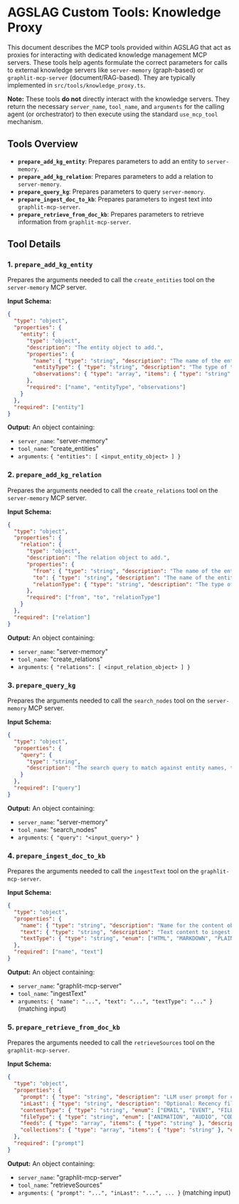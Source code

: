 # AGSLAG Custom Tools: Knowledge Proxy

This document describes the MCP tools provided within AGSLAG that act as proxies for interacting with dedicated knowledge management MCP servers. These tools help agents formulate the correct parameters for calls to external knowledge servers like `server-memory` (graph-based) or `graphlit-mcp-server` (document/RAG-based). They are typically implemented in `src/tools/knowledge_proxy.ts`.

**Note:** These tools **do not** directly interact with the knowledge servers. They return the necessary `server_name`, `tool_name`, and `arguments` for the calling agent (or orchestrator) to then execute using the standard `use_mcp_tool` mechanism.

## Tools Overview

*   **`prepare_add_kg_entity`**: Prepares parameters to add an entity to `server-memory`.
*   **`prepare_add_kg_relation`**: Prepares parameters to add a relation to `server-memory`.
*   **`prepare_query_kg`**: Prepares parameters to query `server-memory`.
*   **`prepare_ingest_doc_to_kb`**: Prepares parameters to ingest text into `graphlit-mcp-server`.
*   **`prepare_retrieve_from_doc_kb`**: Prepares parameters to retrieve information from `graphlit-mcp-server`.

## Tool Details

### 1. `prepare_add_kg_entity`

Prepares the arguments needed to call the `create_entities` tool on the `server-memory` MCP server.

**Input Schema:**

```json
{
  "type": "object",
  "properties": {
    "entity": {
      "type": "object",
      "description": "The entity object to add.",
      "properties": {
        "name": { "type": "string", "description": "The name of the entity" },
        "entityType": { "type": "string", "description": "The type of the entity" },
        "observations": { "type": "array", "items": { "type": "string" }, "description": "An array of observation contents associated with the entity" }
      },
      "required": ["name", "entityType", "observations"]
    }
  },
  "required": ["entity"]
}
```

**Output:** An object containing:
*   `server_name`: "server-memory"
*   `tool_name`: "create_entities"
*   `arguments`: `{ "entities": [ <input_entity_object> ] }`

### 2. `prepare_add_kg_relation`

Prepares the arguments needed to call the `create_relations` tool on the `server-memory` MCP server.

**Input Schema:**

```json
{
  "type": "object",
  "properties": {
    "relation": {
      "type": "object",
      "description": "The relation object to add.",
      "properties": {
        "from": { "type": "string", "description": "The name of the entity where the relation starts" },
        "to": { "type": "string", "description": "The name of the entity where the relation ends" },
        "relationType": { "type": "string", "description": "The type of the relation" }
      },
      "required": ["from", "to", "relationType"]
    }
  },
  "required": ["relation"]
}
```

**Output:** An object containing:
*   `server_name`: "server-memory"
*   `tool_name`: "create_relations"
*   `arguments`: `{ "relations": [ <input_relation_object> ] }`

### 3. `prepare_query_kg`

Prepares the arguments needed to call the `search_nodes` tool on the `server-memory` MCP server.

**Input Schema:**

```json
{
  "type": "object",
  "properties": {
    "query": {
      "type": "string",
      "description": "The search query to match against entity names, types, and observation content"
    }
  },
  "required": ["query"]
}
```

**Output:** An object containing:
*   `server_name`: "server-memory"
*   `tool_name`: "search_nodes"
*   `arguments`: `{ "query": "<input_query>" }`

### 4. `prepare_ingest_doc_to_kb`

Prepares the arguments needed to call the `ingestText` tool on the `graphlit-mcp-server`.

**Input Schema:**

```json
{
  "type": "object",
  "properties": {
    "name": { "type": "string", "description": "Name for the content object." },
    "text": { "type": "string", "description": "Text content to ingest." },
    "textType": { "type": "string", "enum": ["HTML", "MARKDOWN", "PLAIN"], "default": "MARKDOWN", "description": "Optional: Text type (Plain, Markdown, Html). Defaults to Markdown." }
  },
  "required": ["name", "text"]
}
```

**Output:** An object containing:
*   `server_name`: "graphlit-mcp-server"
*   `tool_name`: "ingestText"
*   `arguments`: `{ "name": "...", "text": "...", "textType": "..." }` (matching input)

### 5. `prepare_retrieve_from_doc_kb`

Prepares the arguments needed to call the `retrieveSources` tool on the `graphlit-mcp-server`.

**Input Schema:**

```json
{
  "type": "object",
  "properties": {
    "prompt": { "type": "string", "description": "LLM user prompt for content retrieval (keywords/phrases)." },
    "inLast": { "type": "string", "description": "Optional: Recency filter (ISO 8601 duration)." },
    "contentType": { "type": "string", "enum": ["EMAIL", "EVENT", "FILE", "ISSUE", "MESSAGE", "PAGE", "POST", "TEXT"], "description": "Optional: Filter by content type." },
    "fileType": { "type": "string", "enum": ["ANIMATION", "AUDIO", "CODE", "DATA", "DOCUMENT", "DRAWING", "EMAIL", "GEOMETRY", "IMAGE", "MANIFEST", "PACKAGE", "POINT_CLOUD", "SHAPE", "UNKNOWN", "VIDEO"], "description": "Optional: Filter by file type." },
    "feeds": { "type": "array", "items": { "type": "string" }, "description": "Optional: Filter by specific feeds." },
    "collections": { "type": "array", "items": { "type": "string" }, "description": "Optional: Filter by specific collections." }
  },
  "required": ["prompt"]
}
```

**Output:** An object containing:
*   `server_name`: "graphlit-mcp-server"
*   `tool_name`: "retrieveSources"
*   `arguments`: `{ "prompt": "...", "inLast": "...", ... }` (matching input)
